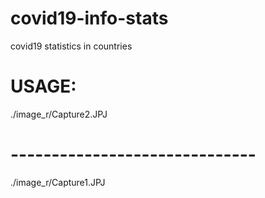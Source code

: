 # covid19-info-stats
covid19 statistics in countries


# USAGE:

./image_r/Capture2.JPJ

# ------------------------------
./image_r/Capture1.JPJ
